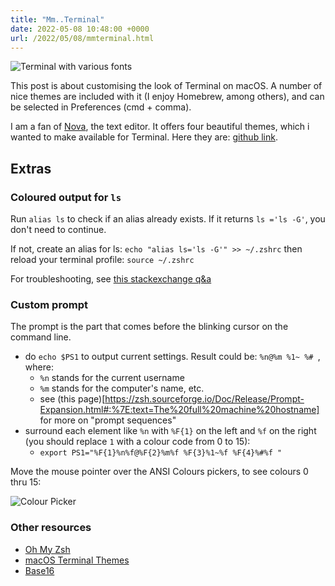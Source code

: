 ```yaml
---
title: "Mm..Terminal"
date: 2022-05-08 10:48:00 +0000
url: /2022/05/08/mmterminal.html
---
```

![Terminal with various fonts](/19ad6a2b7e.png)

This post is about customising the look of Terminal on macOS. A number of nice themes are included with it (I enjoy Homebrew, among others), and can be selected in Preferences (cmd + comma).

I am a fan of [Nova](https://nova.app), the text editor. It offers four beautiful themes, which i wanted to make available for Terminal. Here they are: [github link](https://github.com/bogdanbolchis/terminal-app-nova-themes).

## Extras

### Coloured output for `ls`

Run `alias ls` to check if an alias already exists. If it returns `ls ='ls -G'`, you don't need to continue.

If not, create an alias for ls: `echo "alias ls='ls -G'" >> ~/.zshrc` then reload your terminal profile: `source ~/.zshrc`

For troubleshooting, see [this stackexchange q&a](https://apple.stackexchange.com/q/33677)

### Custom prompt
The prompt is the part that comes before the blinking cursor on the command line.

- do `echo $PS1` to output current settings. Result could be: `%n@%m %1~ %# `, where:
	- `%n` stands for the current username
	- `%m` stands for the computer's name, etc.
	- see (this page)[https://zsh.sourceforge.io/Doc/Release/Prompt-Expansion.html#:%7E:text=The%20full%20machine%20hostname] for more on "prompt sequences" 
- surround each element like `%n` with `%F{1}` on the left and `%f` on the right (you should replace `1` with a colour code from 0 to 15):
	- `export PS1="%F{1}%n%f@%F{2}%m%f %F{3}%1~%f %F{4}%#%f "`

Move the mouse pointer over the ANSI Colours pickers, to see colours 0 thru 15:

![Colour Picker](/24ab891b3a.png)

### Other resources

- [Oh My Zsh](https://ohmyz.sh)
- [macOS Terminal Themes](https://github.com/lysyi3m/macos-terminal-themes)
- [Base16](https://github.com/chriskempson/base16)

